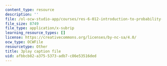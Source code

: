 ```yaml
---
content_type: resource
description: ''
file: /ol-ocw-studio-app/courses/res-6-012-introduction-to-probability-spring-2018/afbbcb82a3755373adb7c86e53516ded_JYI5xKlH_MU.vtt
file_size: 8749
file_type: application/x-subrip
learning_resource_types: []
license: https://creativecommons.org/licenses/by-nc-sa/4.0/
ocw_type: OCWFile
resourcetype: Other
title: 3play caption file
uid: afbbcb82-a375-5373-adb7-c86e53516ded
---
```

